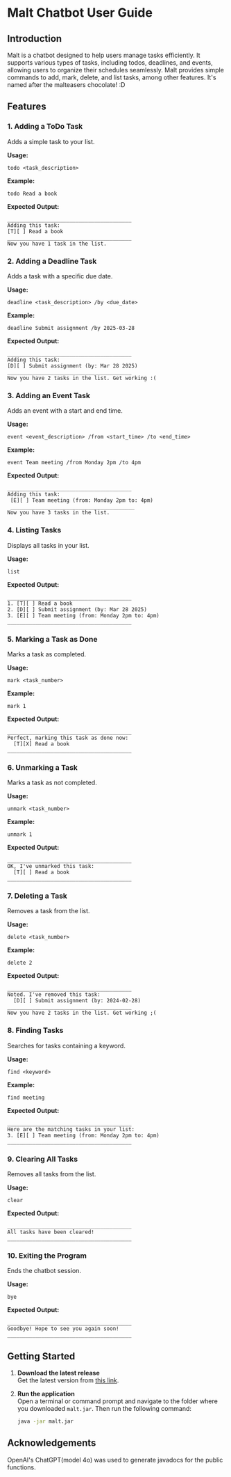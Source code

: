 # Malt Chatbot User Guide

## Introduction
Malt is a chatbot designed to help users manage tasks efficiently. It supports various types of tasks, including todos, deadlines, and events, allowing users to organize their schedules seamlessly. Malt provides simple commands to add, mark, delete, and list tasks, among other features.
It's named after the malteasers chocolate! :D

## Features

### 1. Adding a ToDo Task
Adds a simple task to your list.

**Usage:**
```
todo <task_description>
```
**Example:**
```
todo Read a book
```
**Expected Output:**
```
________________________________________
Adding this task:
[T][ ] Read a book
________________________________________
Now you have 1 task in the list.
```

### 2. Adding a Deadline Task
Adds a task with a specific due date.

**Usage:**
```
deadline <task_description> /by <due_date>
```
**Example:**
```
deadline Submit assignment /by 2025-03-28
```
**Expected Output:**
```
________________________________________
Adding this task:
[D][ ] Submit assignment (by: Mar 28 2025)
________________________________________
Now you have 2 tasks in the list. Get working :(
```

### 3. Adding an Event Task
Adds an event with a start and end time.

**Usage:**
```
event <event_description> /from <start_time> /to <end_time>
```
**Example:**
```
event Team meeting /from Monday 2pm /to 4pm
```
**Expected Output:**
```
________________________________________
Adding this task:
 [E][ ] Team meeting (from: Monday 2pm to: 4pm)
 ________________________________________
Now you have 3 tasks in the list.
```

### 4. Listing Tasks
Displays all tasks in your list.

**Usage:**
```
list
```
**Expected Output:**
```
________________________________________
1. [T][ ] Read a book
2. [D][ ] Submit assignment (by: Mar 28 2025)
3. [E][ ] Team meeting (from: Monday 2pm to: 4pm)
________________________________________
```

### 5. Marking a Task as Done
Marks a task as completed.

**Usage:**
```
mark <task_number>
```
**Example:**
```
mark 1
```
**Expected Output:**
```
________________________________________
Perfect, marking this task as done now:
  [T][X] Read a book
________________________________________
```

### 6. Unmarking a Task
Marks a task as not completed.

**Usage:**
```
unmark <task_number>
```
**Example:**
```
unmark 1
```
**Expected Output:**
```
________________________________________
OK, I've unmarked this task:
  [T][ ] Read a book
________________________________________
```

### 7. Deleting a Task
Removes a task from the list.

**Usage:**
```
delete <task_number>
```
**Example:**
```
delete 2
```
**Expected Output:**
```
________________________________________
Noted. I've removed this task:
  [D][ ] Submit assignment (by: 2024-02-28)
________________________________________
Now you have 2 tasks in the list. Get working ;(
```

### 8. Finding Tasks
Searches for tasks containing a keyword.

**Usage:**
```
find <keyword>
```
**Example:**
```
find meeting
```
**Expected Output:**
```
________________________________________
Here are the matching tasks in your list:
3. [E][ ] Team meeting (from: Monday 2pm to: 4pm)
________________________________________
```

### 9. Clearing All Tasks
Removes all tasks from the list.

**Usage:**
```
clear
```
**Expected Output:**
```
________________________________________
All tasks have been cleared!
________________________________________
```

### 10. Exiting the Program
Ends the chatbot session.

**Usage:**
```
bye
```
**Expected Output:**
```
________________________________________
Goodbye! Hope to see you again soon!
________________________________________
```


## Getting Started

1. **Download the latest release**  
   Get the latest version from [this link](https://github.com/GaaneshT/ip/releases).

2. **Run the application**  
   Open a terminal or command prompt and navigate to the folder where you downloaded `malt.jar`. Then run the following command:

   ```sh
   java -jar malt.jar
   ```


## Acknowledgements

OpenAI's ChatGPT(model 4o) was used to generate javadocs for the public functions.

